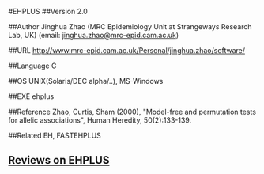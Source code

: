 #EHPLUS
##Version
2.0

##Author
Jinghua Zhao (MRC Epidemiology Unit at Strangeways Research Lab, UK) (email: jinghua.zhao@mrc-epid.cam.ac.uk)

##URL
http://www.mrc-epid.cam.ac.uk/Personal/jinghua.zhao/software/

##Language
C

##OS
UNIX(Solaris/DEC alpha/..), MS-Windows

##EXE
ehplus

##Reference
Zhao, Curtis, Sham (2000), "Model-free and permutation tests for allelic associations", Human Heredity, 50(2):133-139.

##Related
EH, FASTEHPLUS


## [Reviews on EHPLUS](https://github.com/gaow/genetic-analysis-software/issues/103)